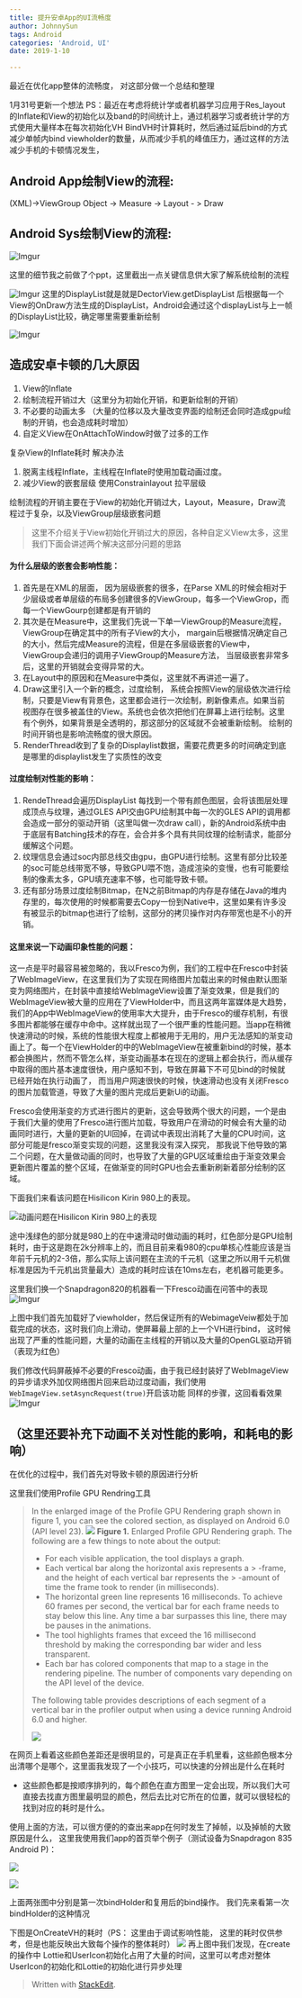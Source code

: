 ```yaml
---
title: 提升安卓App的UI流畅度
author: JohnnySun
tags: Android
categories: 'Android, UI'
date: 2019-1-10

---
```


最近在优化app整体的流畅度， 对这部分做一个总结和整理

1月31号更新一个想法
PS：最近在考虑将统计学或者机器学习应用于Res_layout的Inflate和View的初始化以及band的时间统计上，通过机器学习或者统计学的方式使用大量样本在每次初始化VH BindVH时计算耗时，然后通过延后bind的方式减少单帧内bind viewholder的数量，从而减少手机的峰值压力，通过这样的方法减少手机的卡顿情况发生，

## Android App绘制View的流程:

(XML)->ViewGroup Object -> Measure -> Layout - >  Draw

## Android Sys绘制View的流程:
![Imgur](https://i.imgur.com/aQS9u5R.png)

 这里的细节我之前做了个ppt，这里截出一点关键信息供大家了解系统绘制的流程

![Imgur](https://i.imgur.com/IKnmgDk.png)
 这里的DisplayList就是就是DectorView.getDisplayList 后根据每一个View的OnDraw方法生成的DisplayList，Android会通过这个displayList与上一帧的DisplayList比较，确定哪里需要重新绘制

![Imgur](https://i.imgur.com/hIHEfIc.png)
## 造成安卓卡顿的几大原因

 1. View的Inflate
 2. 绘制流程开销过大（这里分为初始化开销，和更新绘制的开销）
 3. 不必要的动画太多 （大量的位移以及大量改变界面的绘制还会同时造成gpu绘制的开销，也会造成耗时增加）
 4. 自定义View在OnAttachToWindow时做了过多的工作

复杂View的Inflate耗时  解决办法
1.  脱离主线程Inflate，主线程在Inflate时使用加载动画过度。
2.  减少View的嵌套层级 使用Constrainlayout 拉平层级

绘制流程的开销主要在于View的初始化开销过大，Layout，Measure，Draw流程过于复杂，以及ViewGroup层级嵌套问题

> 这里不介绍关于View初始化开销过大的原因，各种自定义View太多，这里我们下面会讲述两个解决这部分问题的思路

#### 为什么层级的嵌套会影响性能：

1.  首先是在XML的层面，  因为层级嵌套的很多，在Parse XML的时候会相对于少层级或者单层级的布局多创建很多的ViewGroup，每多一个ViewGrop，而每一个ViewGourp创建都是有开销的
2.  其次是在Measure中，这里我们先说一下单一ViewGroup的Measure流程，ViewGroup在确定其中的所有子View的大小， margain后根据情况确定自己的大小，然后完成Measure的流程，但是在多层级嵌套的View中，ViewGroup会递归的调用子ViewGroup的Measure方法，  当层级嵌套非常多后，这里的开销就会变得异常的大。
3.  在Layout中的原因和在Measure中类似，这里就不再讲述一遍了。
4.  Draw这里引入一个新的概念，过度绘制，  系统会按照View的层级依次进行绘制，只要是View有背景色，这里都会进行一次绘制，刷新像素点。如果当前视图存在很多被盖住的View。系统也会依次把他们在屏幕上进行绘制。这里有个例外，如果背景是全透明的，那这部分的区域就不会被重新绘制。  绘制的时间开销也是影响流畅度的很大原因。
5. RenderThread收到了复杂的Displaylist数据，需要花费更多的时间确定到底是哪里的displaylist发生了实质性的改变

#### 过度绘制对性能的影响：
1. RendeThread会遍历DisplayList 每找到一个带有颜色图层，会将该图层处理成顶点与纹理，通过GLES API交由GPU绘制其中每一次的GLES API的调用都会造成一部分的驱动开销（这里叫做一次draw call），新的Android系统中由于底层有Batching技术的存在，会合并多个具有共同纹理的绘制请求，能部分缓解这个问题。
2. 纹理信息会通过soc内部总线交由gpu，由GPU进行绘制。这里有部分比较差的soc可能总线带宽不够，导致GPU喂不饱，造成渲染的变慢，也有可能要绘制的像素太多，GPU填充速率不够，也可能导致卡顿。
3. 还有部分场景过度绘制Bitmap，在N之前Bitmap的内存是存储在Java的堆内存里的，每次使用的时候都需要去Copy一份到Native中，这里如果有许多没有被显示的bitmap也进行了绘制，这部分的拷贝操作对内存带宽也是不小的开销。 

#### 这里来说一下动画印象性能的问题：
这一点是平时最容易被忽略的，我以Fresco为例，我们的工程中在Fresco中封装了WebImageView，在这里我们为了实现在网络图片加载出来的时候由默认图渐变为网络图片，在封装中直接给WebImageView设置了渐变效果，但是我们的WebImageView被大量的应用在了ViewHolder中，而且这两年富媒体是大趋势，我们的App中WebImageView的使用率大大提升，由于Fresco的缓存机制，有很多图片都能够在缓存中命中。这样就出现了一个很严重的性能问题。当app在稍微快速滑动的时候，系统的性能很大程度上都被用于无用的，用户无法感知的渐变动画上了。每一个在ViewHolder的中的WebImageView在被重新bind的时候，基本都会换图片，然而不管怎么样，渐变动画基本在现在的逻辑上都会执行，而从缓存中取得的图片基本速度很快，用户感知不到，导致在屏幕下不可见bind的时候就已经开始在执行动画了， 而当用户网速很快的时候，快速滑动也没有关闭Fresco的图片加载管道，导致了大量的图片完成后更新Ui的动画。

Fresco会使用渐变的方式进行图片的更新，这会导致两个很大的问题，一个是由于我们大量的使用了Fresco进行图片加载，导致用户在滑动的时候会有大量的动画同时进行，大量的更新的UI回掉，在调试中表现出消耗了大量的CPU时间，这部分可能是fresco渐变实现的问题，这里我没有深入探究， 那我说下他导致的第二个问题，在大量做动画的同时，也导致了大量的GPU区域重绘由于渐变效果会更新图片覆盖的整个区域，在做渐变的同时GPU也会去重新刷新着部分绘制的区域。

下面我们来看该问题在Hisilicon Kirin 980上的表现。

![动画问题在Hisilicon Kirin 980上的表现](https://i.imgur.com/EKwI4Sw.png)

途中浅绿色的部分就是980上的在中速滑动时做动画的耗时，红色部分是GPU绘制耗时，由于这是跑在2k分辨率上的，而且目前来看980的cpu单核心性能应该是当年前千元机的2-3倍，那么实际上该问题在主流的千元机（这里之所以用千元机做标准是因为千元机出货量最大）造成的耗时应该在10ms左右，老机器可能更多。


这里我们换一个Snapdragon820的机器看一下Fresco动画在问答中的表现
![Imgur](https://i.imgur.com/8hk9pFG.png)

上图中我们首先加载好了viewholder，然后保证所有的WebimageVeiw都处于加载完成的状态，这时我们向上滑动，使屏幕最上部的上一个VH进行bind， 这时候出现了严重的性能问题，大量的动画在主线程的开销以及大量的OpenGL驱动开销（表现为红色） 

我们修改代码屏蔽掉不必要的Fresco动画，由于我已经封装好了WebImageView的异步请求外加仅网络图片回来启动过度动画，我们使用`WebImageView.setAsyncRequest(true)`开启该功能
同样的步骤，这回看看效果 
![Imgur](https://i.imgur.com/0GYQ7ow.png)


（这里还要补充下动画不关对性能的影响，和耗电的影响）
---


在优化的过程中，我们首先对导致卡顿的原因进行分析

这里我们使用Profile GPU Rendring工具

> In the enlarged image of the Profile GPU Rendering graph shown in figure 1, you can see the colored section, as displayed on Android 6.0 (API level 23).
>![](https://developer.android.com/images/tools/performance/profile-gpu-rendering/gettingstarted_image003.png)
>**Figure 1.** Enlarged Profile GPU Rendering graph.
The following are a few things to note about the output:
> -   For each visible application, the tool displays a graph.
> -   Each vertical bar along the horizontal axis represents a > -frame, and the height of each vertical bar represents the > -amount of time the frame took to render (in milliseconds).
> -   The horizontal green line represents 16 milliseconds. To achieve 60 frames per second, the vertical bar for each frame needs to stay below this line. Any time a bar surpasses this line, there may be pauses in the animations.
> -   The tool highlights frames that exceed the 16 millisecond threshold by making the corresponding bar wider and less transparent.
> -   Each bar has colored components that map to a stage in the rendering pipeline. The number of components vary depending on the API level of the device.
>
> The following table provides descriptions of each segment of a vertical bar in the profiler output when using a device running Android 6.0 and higher.
>
> ![](https://i.imgur.com/AATn87Y.png)

在网页上看着这些颜色差距还是很明显的，可是真正在手机里看，这些颜色根本分出清哪个是哪个，这里面我发现了一个小技巧，可以快速的分辨出是什么在耗时

 - 这些颜色都是按顺序排列的，每个颜色在直方图里一定会出现，所以我们大可直接去找直方图里最明显的颜色，然后去比对它所在的位置，就可以很轻松的找到对应的耗时是什么。

 使用上面的方法，可以很方便的的查出来app在何时发生了掉帧，以及掉帧的大致原因是什么， 这里我使用我们app的首页举个例子（测试设备为Snapdragon 835 Android P)：

![](https://i.imgur.com/fXmZjcI.jpg)
 
![](https://i.imgur.com/wq839si.jpg)

上面两张图中分别是第一次bindHolder和复用后的bind操作。
我们先来看第一次bindHolder的这种情况
 
 下图是OnCreateVH的耗时（PS： 这里由于调试影响性能， 这里的耗时仅供参考，但是也能反映出大致每个操作的整体耗时）
![](https://i.imgur.com/mixU6Eu.png)
再上图中我们发现，在create的操作中 Lottie和UserIcon初始化占用了大量的时间，这里可以考虑对整体UserIcon的初始化和Lottie的初始化进行异步处理

> Written with [StackEdit](https://stackedit.io/).



